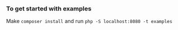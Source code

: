 ### To get started with examples
Make `composer install` and run `php -S localhost:8080 -t examples`
